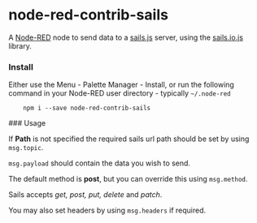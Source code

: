 node-red-contrib-sails
======================

A <a href="http://nodered.org" target="_new">Node-RED</a> node to send data to a <a href="https://sailsjs.com/" target="_new"> sails.js</a> server, using the <a href="https://github.com/balderdashy/sails.io.js" target="_new">sails.io.js</a> library.

### Install

Either use the Menu - Palette Manager - Install,  or run the following command in your Node-RED user directory - typically `~/.node-red`

        npm i --save node-red-contrib-sails

### Usage

If **Path** is not specified the required sails url path should be set by using `msg.topic`.

`msg.payload` should contain the data you wish to send.

The default method is **post**, but you can override this using `msg.method`.

Sails accepts *get, post, put, delete* and *patch*.

You may also set headers by using `msg.headers` if required.

